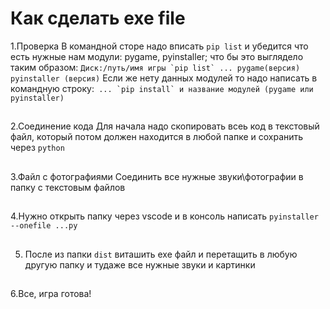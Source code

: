 # Как сделать exe file
1.Проверка 
В командной сторе надо вписать `pip list` и убедится что есть нужные нам модули: pygame, pyinstaller; что бы это выглядело таким образом: 
```Диск:/путь/имя игры `pip list`
...
pygame(версия)
pyinstaller (версия)```
Если же нету данных модулей то надо написать в командную строку:``` ... `pip install` и название модулей (pygame или pyinstaller)```
##
2.Соединение кода
Для начала надо скопировать всеь код в текстовый файл, который потом должен находится в любой папке и сохранить через `python`
##
3.Файл с фотографиями
Соединить все нужные звуки\фотографии в папку с текстовым файлов
##
4.Нужно открыть папку через vscode и в консоль написать `pyinstaller --onefile ...py`
##
 5. После из папки `dist` виташить exe файл и перетащить в любую другую папку и тудаже все нужные звуки и картинки
##
6.Все, игра готова!  


 


